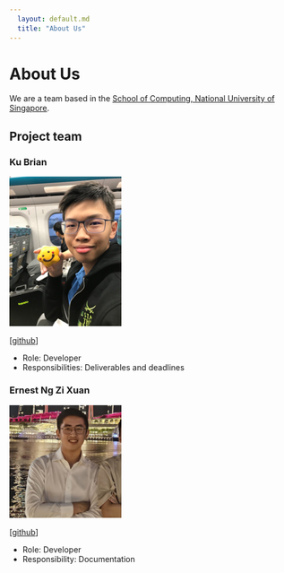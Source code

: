 ```yaml
---
  layout: default.md
  title: "About Us"
---
```


# About Us

We are a team based in the [School of Computing, National University of Singapore](http://www.comp.nus.edu.sg).

## Project team

### Ku Brian

<img src="images/kubrian.png" width="200px">

[[github](https://github.com/johndoe)]

* Role: Developer
* Responsibilities: Deliverables and deadlines

### Ernest Ng Zi Xuan
<img src="images/ernestnzx.png" width="200px">

[[github](https://github.com/Ernestnzx)]

* Role: Developer
* Responsibility: Documentation 
